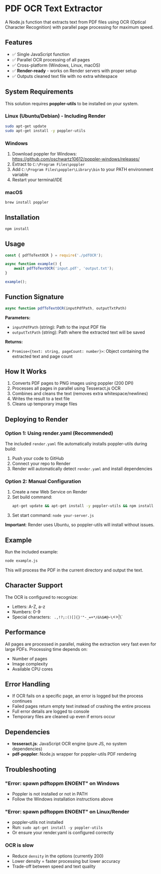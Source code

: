 # PDF OCR Text Extractor

A Node.js function that extracts text from PDF files using OCR (Optical Character Recognition) with parallel page processing for maximum speed.

## Features

- ✅ Single JavaScript function
- ✅ Parallel OCR processing of all pages
- ✅ Cross-platform (Windows, Linux, macOS)
- ✅ **Render-ready** - works on Render servers with proper setup
- ✅ Outputs cleaned text file with no extra whitespace

## System Requirements

This solution requires **poppler-utils** to be installed on your system.

### Linux (Ubuntu/Debian) - Including Render
```bash
sudo apt-get update
sudo apt-get install -y poppler-utils
```

### Windows
1. Download poppler for Windows: https://github.com/oschwartz10612/poppler-windows/releases/
2. Extract to `C:\Program Files\poppler`
3. Add `C:\Program Files\poppler\Library\bin` to your PATH environment variable
4. Restart your terminal/IDE

### macOS
```bash
brew install poppler
```

## Installation

```bash
npm install
```

## Usage

```javascript
const { pdfToTextOCR } = require('./pdfOCR');

async function example() {
    await pdfToTextOCR('input.pdf', 'output.txt');
}

example();
```

## Function Signature

```javascript
async function pdfToTextOCR(inputPdfPath, outputTxtPath)
```

**Parameters:**
- `inputPdfPath` (string): Path to the input PDF file
- `outputTxtPath` (string): Path where the extracted text will be saved

**Returns:**
- `Promise<{text: string, pageCount: number}>`: Object containing the extracted text and page count

## How It Works

1. Converts PDF pages to PNG images using poppler (200 DPI)
2. Processes all pages in parallel using Tesseract.js OCR
3. Combines and cleans the text (removes extra whitespace/newlines)
4. Writes the result to a text file
5. Cleans up temporary image files

## Deploying to Render

### Option 1: Using render.yaml (Recommended)

The included `render.yaml` file automatically installs poppler-utils during build:

1. Push your code to GitHub
2. Connect your repo to Render
3. Render will automatically detect `render.yaml` and install dependencies

### Option 2: Manual Configuration

1. Create a new Web Service on Render
2. Set build command:
   ```bash
   apt-get update && apt-get install -y poppler-utils && npm install
   ```
3. Set start command: `node your-server.js`

**Important**: Render uses Ubuntu, so poppler-utils will install without issues.

## Example

Run the included example:

```bash
node example.js
```

This will process the PDF in the current directory and output the text.

## Character Support

The OCR is configured to recognize:
- Letters: A-Z, a-z
- Numbers: 0-9
- Special characters: ` .,!?;:()[]{}'"-_=+*/&%$#@~\`<>|\\`

## Performance

All pages are processed in parallel, making the extraction very fast even for large PDFs. Processing time depends on:
- Number of pages
- Image complexity
- Available CPU cores

## Error Handling

- If OCR fails on a specific page, an error is logged but the process continues
- Failed pages return empty text instead of crashing the entire process
- Full error details are logged to console
- Temporary files are cleaned up even if errors occur

## Dependencies

- **tesseract.js**: JavaScript OCR engine (pure JS, no system dependencies)
- **pdf-poppler**: Node.js wrapper for poppler-utils PDF rendering

## Troubleshooting

### "Error: spawn pdftoppm ENOENT" on Windows
- Poppler is not installed or not in PATH
- Follow the Windows installation instructions above

### "Error: spawn pdftoppm ENOENT" on Linux/Render
- poppler-utils not installed
- Run: `sudo apt-get install -y poppler-utils`
- Or ensure your render.yaml is configured correctly

### OCR is slow
- Reduce `density` in the options (currently 200)
- Lower density = faster processing but lower accuracy
- Trade-off between speed and text quality
